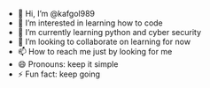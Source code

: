 - 👋 Hi, I’m @kafgol989
- 👀 I’m interested in learning how to code
- 🌱 I’m currently learning python and cyber security
- 💞️ I’m looking to collaborate on learning for now
- 📫 How to reach me just by looking for me
- 😄 Pronouns: keep it simple
- ⚡ Fun fact: keep going

<!---
kafgol989/kafgol989 is a ✨ special ✨ repository because its `README.md` (this file) appears on your GitHub profile.
You can click the Preview link to take a look at your changes.
--->
